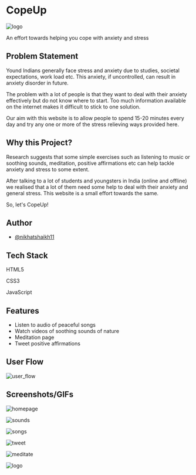 
# CopeUp

![logo](https://github.com/nikhatshaikh11/CopeUp/upload/main/images/logo.PNG)

An effort towards helping you cope with anxiety and stress


## Problem Statement

Yound Indians generally face stress and anxiety due to studies, societal expectations, work load etc. This anxiety, if uncontrolled, can result in anxiety disorder in future. 

The problem with a lot of people is that they want to deal with their anxiety effectively but do not know where to start. Too much information available on the internet makes it difficult to stick to one solution. 

Our aim with this website is to allow people to spend 15-20 minutes every day and try any one or more of the stress relieving ways provided here.
## Why this Project?

Research suggests that some simple exercises such as listening to music or soothing sounds, meditation, positive affirmations etc can help tackle anxiety and stress to some extent. 

After talking to a lot of students and youngsters in India (online and offline) we realised that a lot of them need some help to deal with their anxiety and general stress. This website is a small effort towards the same. 

So, let's CopeUp!
## Author

- [@nikhatshaikh11](https://github.com/nikhatshaikh11)


## Tech Stack

HTML5

CSS3

JavaScript


## Features

- Listen to audio of peaceful songs
- Watch videos of soothing sounds of nature
- Meditation page
- Tweet positive affirmations



## User Flow

![user_flow](https://github.com/nikhatshaikh11/CopeUp/upload/main/images/user_flow.png)
## Screenshots/GIFs

![homepage](https://github.com/nikhatshaikh11/CopeUp/upload/main/images/homepage.gif)

![sounds](https://github.com/nikhatshaikh11/CopeUp/upload/main/images/sounds.gif)

![songs](https://github.com/nikhatshaikh11/CopeUp/upload/main/images/songs.gif)

![tweet](https://github.com/nikhatshaikh11/CopeUp/upload/main/images/tweet.gif)

![meditate](https://github.com/nikhatshaikh11/CopeUp/upload/main/images/meditate.gif)



![logo](https://github.com/nikhatshaikh11/CopeUp/upload/main/images/logo.PNG)
